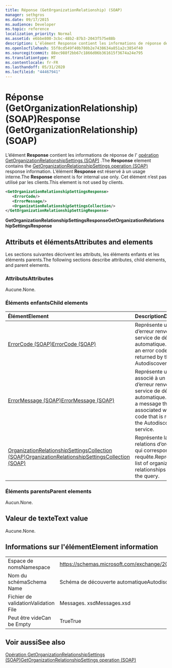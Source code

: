 ```yaml
---
title: Réponse (GetOrganizationRelationship) (SOAP)
manager: sethgros
ms.date: 09/17/2015
ms.audience: Developer
ms.topic: reference
localization_priority: Normal
ms.assetid: e6bbe800-3cbc-48b2-87b3-2043f575e88b
description: L’élément Response contient les informations de réponse de l’opération GetOrganizationRelationshipSettings (SOAP). L’élément Response est réservé à un usage interne. Cet élément n’est pas utilisé par les clients.
ms.openlocfilehash: 55f8cd549f40b780b2e7438634a851a2c3854f40
ms.sourcegitcommit: 88ec988f2bb67c1866d06b361615f3674a24e795
ms.translationtype: MT
ms.contentlocale: fr-FR
ms.lasthandoff: 05/31/2020
ms.locfileid: "44467941"
---
```

# <a name="response-getorganizationrelationship-soap"></a><span data-ttu-id="f28f8-105">Réponse (GetOrganizationRelationship) (SOAP)</span><span class="sxs-lookup"><span data-stu-id="f28f8-105">Response (GetOrganizationRelationship) (SOAP)</span></span>

<span data-ttu-id="f28f8-106">L’élément **Response** contient les informations de réponse de l' [opération GetOrganizationRelationshipSettings (SOAP)](getorganizationrelationshipsettings-operation-soap.md) .</span><span class="sxs-lookup"><span data-stu-id="f28f8-106">The **Response** element contains the [GetOrganizationRelationshipSettings operation (SOAP)](getorganizationrelationshipsettings-operation-soap.md) response information.</span></span> <span data-ttu-id="f28f8-107">L’élément **Response** est réservé à un usage interne.</span><span class="sxs-lookup"><span data-stu-id="f28f8-107">The **Response** element is for internal use only.</span></span> <span data-ttu-id="f28f8-108">Cet élément n’est pas utilisé par les clients.</span><span class="sxs-lookup"><span data-stu-id="f28f8-108">This element is not used by clients.</span></span> 
  
```XML
<GetOrganizationRelationshipSettingsResponse>
   <ErrorCode/>
   <ErrorMessage/>
   <OrganizationRelationshipSettingsCollection/>
</GetOrganizationRelationshipSettingResponse>
```

 <span data-ttu-id="f28f8-109">**GetOrganizationRelationshipSettingsResponse**</span><span class="sxs-lookup"><span data-stu-id="f28f8-109">**GetOrganizationRelationshipSettingsResponse**</span></span>
## <a name="attributes-and-elements"></a><span data-ttu-id="f28f8-110">Attributs et éléments</span><span class="sxs-lookup"><span data-stu-id="f28f8-110">Attributes and elements</span></span>

<span data-ttu-id="f28f8-111">Les sections suivantes décrivent les attributs, les éléments enfants et les éléments parents.</span><span class="sxs-lookup"><span data-stu-id="f28f8-111">The following sections describe attributes, child elements, and parent elements.</span></span>
  
### <a name="attributes"></a><span data-ttu-id="f28f8-112">Attributs</span><span class="sxs-lookup"><span data-stu-id="f28f8-112">Attributes</span></span>

<span data-ttu-id="f28f8-113">Aucune.</span><span class="sxs-lookup"><span data-stu-id="f28f8-113">None.</span></span>
  
### <a name="child-elements"></a><span data-ttu-id="f28f8-114">Éléments enfants</span><span class="sxs-lookup"><span data-stu-id="f28f8-114">Child elements</span></span>

|<span data-ttu-id="f28f8-115">**Élément**</span><span class="sxs-lookup"><span data-stu-id="f28f8-115">**Element**</span></span>|<span data-ttu-id="f28f8-116">**Description**</span><span class="sxs-lookup"><span data-stu-id="f28f8-116">**Description**</span></span>|
|:-----|:-----|
|[<span data-ttu-id="f28f8-117">ErrorCode (SOAP)</span><span class="sxs-lookup"><span data-stu-id="f28f8-117">ErrorCode (SOAP)</span></span>](errorcode-soap.md) <br/> |<span data-ttu-id="f28f8-118">Représente un code d’erreur renvoyé par le service de découverte automatique.</span><span class="sxs-lookup"><span data-stu-id="f28f8-118">Represents an error code that is returned by the Autodiscover service.</span></span>  <br/> |
|[<span data-ttu-id="f28f8-119">ErrorMessage (SOAP)</span><span class="sxs-lookup"><span data-stu-id="f28f8-119">ErrorMessage (SOAP)</span></span>](errormessage-soap.md) <br/> |<span data-ttu-id="f28f8-120">Représente un message associé à un code d’erreur renvoyé par le service de découverte automatique.</span><span class="sxs-lookup"><span data-stu-id="f28f8-120">Represents a message that is associated with an error code that is returned by the Autodiscover service.</span></span>  <br/> |
|[<span data-ttu-id="f28f8-121">OrganizationRelationshipSettingsCollection (SOAP)</span><span class="sxs-lookup"><span data-stu-id="f28f8-121">OrganizationRelationshipSettingsCollection (SOAP)</span></span>](organizationrelationshipsettingscollection-soap.md) <br/> |<span data-ttu-id="f28f8-122">Représente la liste des relations d’organisation qui correspondent à la requête.</span><span class="sxs-lookup"><span data-stu-id="f28f8-122">Represents a list of organization relationships that match the query.</span></span>  <br/> |
   
### <a name="parent-elements"></a><span data-ttu-id="f28f8-123">Éléments parents</span><span class="sxs-lookup"><span data-stu-id="f28f8-123">Parent elements</span></span>

<span data-ttu-id="f28f8-124">Aucun.</span><span class="sxs-lookup"><span data-stu-id="f28f8-124">None.</span></span>
  
## <a name="text-value"></a><span data-ttu-id="f28f8-125">Valeur de texte</span><span class="sxs-lookup"><span data-stu-id="f28f8-125">Text value</span></span>

<span data-ttu-id="f28f8-126">Aucune.</span><span class="sxs-lookup"><span data-stu-id="f28f8-126">None.</span></span>
  
## <a name="element-information"></a><span data-ttu-id="f28f8-127">Informations sur l'élément</span><span class="sxs-lookup"><span data-stu-id="f28f8-127">Element information</span></span>

|||
|:-----|:-----|
|<span data-ttu-id="f28f8-128">Espace de noms</span><span class="sxs-lookup"><span data-stu-id="f28f8-128">Namespace</span></span>  <br/> |https://schemas.microsoft.com/exchange/2010/Autodiscover  <br/> |
|<span data-ttu-id="f28f8-129">Nom du schéma</span><span class="sxs-lookup"><span data-stu-id="f28f8-129">Schema Name</span></span>  <br/> |<span data-ttu-id="f28f8-130">Schéma de découverte automatique</span><span class="sxs-lookup"><span data-stu-id="f28f8-130">Autodiscover schema</span></span>  <br/> |
|<span data-ttu-id="f28f8-131">Fichier de validation</span><span class="sxs-lookup"><span data-stu-id="f28f8-131">Validation File</span></span>  <br/> |<span data-ttu-id="f28f8-132">Messages. xsd</span><span class="sxs-lookup"><span data-stu-id="f28f8-132">Messages.xsd</span></span>  <br/> |
|<span data-ttu-id="f28f8-133">Peut être vide</span><span class="sxs-lookup"><span data-stu-id="f28f8-133">Can be Empty</span></span>  <br/> |<span data-ttu-id="f28f8-134">True</span><span class="sxs-lookup"><span data-stu-id="f28f8-134">True</span></span>  <br/> |
   
## <a name="see-also"></a><span data-ttu-id="f28f8-135">Voir aussi</span><span class="sxs-lookup"><span data-stu-id="f28f8-135">See also</span></span>



[<span data-ttu-id="f28f8-136">Opération GetOrganizationRelationshipSettings (SOAP)</span><span class="sxs-lookup"><span data-stu-id="f28f8-136">GetOrganizationRelationshipSettings operation (SOAP)</span></span>](getorganizationrelationshipsettings-operation-soap.md)

